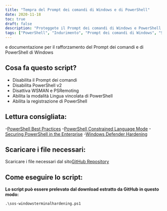 ```yaml
---
title: "Tempra del Prompt dei comandi di Windows e di PowerShell"
date: 2020-11-18
toc: true
draft: false
description: "Proteggete il Prompt dei comandi di Windows e PowerShell con il nostro script di hardening completo e la nostra documentazione, migliorando la sicurezza e la conformità del sistema."
tags: ["PowerShell", "Indurimento", "Prompt dei comandi di Windows", "Sicurezza", "Compliance", "Automazione", "Modalità lingua vincolata", "Registrazione di PowerShell", "Script PowerShell", "WSMAN", "PSRemotorizzazione", "Sicurezza aziendale", "Squadra blu", "Sicurezza informatica", "Migliori pratiche", "Disattivare il prompt dei comandi", "Disattivare PowerShell v2", "GitHub Repository", "Windows Defender", "Microsoft"]
---
```

 e documentazione per il rafforzamento del Prompt dei comandi e di PowerShell di Windows

## Cosa fa questo script?
- Disabilita il Prompt dei comandi
- Disabilita PowerShell v2
- Disattiva WSMAN e PSRemoting
- Abilita la modalità Lingua vincolata di PowerShell
- Abilita la registrazione di PowerShell

## Lettura consigliata:
-[PowerShell Best Practices](https://www.digitalshadows.com/blog-and-research/powershell-security-best-practices/)
-[PowerShell Constrained Language Mode](https://devblogs.microsoft.com/powershell/powershell-constrained-language-mode/)
-[Securing PowerShell in the Enterprise](https://www.cyber.gov.au/acsc/view-all-content/publications/securing-powershell-enterprise)
-[Windows Defender Hardening](https://github.com/simeononsecurity/Windows-Defender-Hardening)

## Scaricare i file necessari:

Scaricare i file necessari dal sito[GitHub Repository](https://github.com/simeononsecurity/Windows-Terminal-Hardening)

## Come eseguire lo script:

**Lo script può essere prelevato dal download estratto da GitHub in questo modo:**
```
.\sos-windowsterminalhardening.ps1
```

